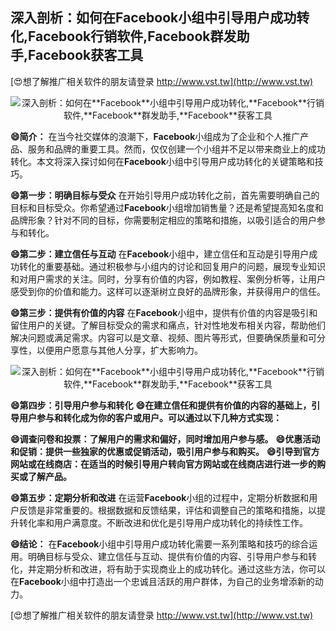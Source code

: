 ## **深入剖析：如何在**Facebook**小组中引导用户成功转化,**Facebook**行销软件,**Facebook**群发助手,**Facebook**获客工具**

[😍想了解推广相关软件的朋友请登录 http://www.vst.tw](http://www.vst.tw)

 <center><img src="https://vst.tw/MP4/tuiguang/png/8.png" alt="深入剖析：如何在**Facebook**小组中引导用户成功转化,**Facebook**行销软件,**Facebook**群发助手,**Facebook**获客工具"></center>

**😄简介：**
在当今社交媒体的浪潮下，**Facebook**小组成为了企业和个人推广产品、服务和品牌的重要工具。然而，仅仅创建一个小组并不足以带来商业上的成功转化。本文将深入探讨如何在**Facebook**小组中引导用户成功转化的关键策略和技巧。

**😄第一步：明确目标与受众**
在开始引导用户成功转化之前，首先需要明确自己的目标和目标受众。你希望通过**Facebook**小组增加销售量？还是希望提高知名度和品牌形象？针对不同的目标，你需要制定相应的策略和措施，以吸引适合的用户参与和转化。

**😄第二步：建立信任与互动**
在**Facebook**小组中，建立信任和互动是引导用户成功转化的重要基础。通过积极参与小组内的讨论和回复用户的问题，展现专业知识和对用户需求的关注。同时，分享有价值的内容，例如教程、案例分析等，让用户感受到你的价值和能力。这样可以逐渐树立良好的品牌形象，并获得用户的信任。

**😄第三步：提供有价值的内容**
在**Facebook**小组中，提供有价值的内容是吸引和留住用户的关键。了解目标受众的需求和痛点，针对性地发布相关内容，帮助他们解决问题或满足需求。内容可以是文章、视频、图片等形式，但要确保质量和可分享性，以便用户愿意与其他人分享，扩大影响力。

 <center><img src="https://vst.tw/MP4/tuiguang/png/8.png" alt="深入剖析：如何在**Facebook**小组中引导用户成功转化,**Facebook**行销软件,**Facebook**群发助手,**Facebook**获客工具"></center>

**😄第四步：引导用户参与和转化**
**😄在建立信任和提供有价值的内容的基础上，引导用户参与和转化成为你的客户或用户。可以通过以下几种方式实现：**

**😄调查问卷和投票：了解用户的需求和偏好，同时增加用户参与感。**
**😄优惠活动和促销：提供一些独家的优惠或促销活动，吸引用户参与和购买。**
**😄引导到官方网站或在线商店：在适当的时候引导用户转向官方网站或在线商店进行进一步的购买或了解产品。**

**😄第五步：定期分析和改进**
在运营**Facebook**小组的过程中，定期分析数据和用户反馈是非常重要的。根据数据和反馈结果，评估和调整自己的策略和措施，以提升转化率和用户满意度。不断改进和优化是引导用户成功转化的持续性工作。

**😄结论：**
在**Facebook**小组中引导用户成功转化需要一系列策略和技巧的综合运用。明确目标与受众、建立信任与互动、提供有价值的内容、引导用户参与和转化，并定期分析和改进，将有助于实现商业上的成功转化。通过这些方法，你可以在**Facebook**小组中打造出一个忠诚且活跃的用户群体，为自己的业务增添新的动力。

[😍想了解推广相关软件的朋友请登录 http://www.vst.tw](http://www.vst.tw)



